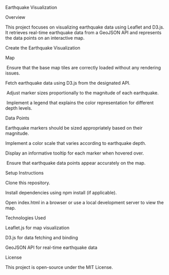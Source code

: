 Earthquake Visualization

Overview

This project focuses on visualizing earthquake data using Leaflet and D3.js. It retrieves real-time earthquake data from a GeoJSON API and represents the data points on an interactive map.

 Create the Earthquake Visualization

Map 

 Ensure that the base map tiles are correctly loaded without any rendering issues.

Fetch earthquake data using D3.js from the designated API.

 Adjust marker sizes proportionally to the magnitude of each earthquake.

 Implement a legend that explains the color representation for different depth levels.

Data Points 

Earthquake markers should be sized appropriately based on their magnitude.

Implement a color scale that varies according to earthquake depth.

 Display an informative tooltip for each marker when hovered over.

 Ensure that earthquake data points appear accurately on the map.

Setup Instructions

Clone this repository.

Install dependencies using npm install (if applicable).

Open index.html in a browser or use a local development server to view the map.

Technologies Used

Leaflet.js for map visualization

D3.js for data fetching and binding

GeoJSON API for real-time earthquake data

License

This project is open-source under the MIT License.

